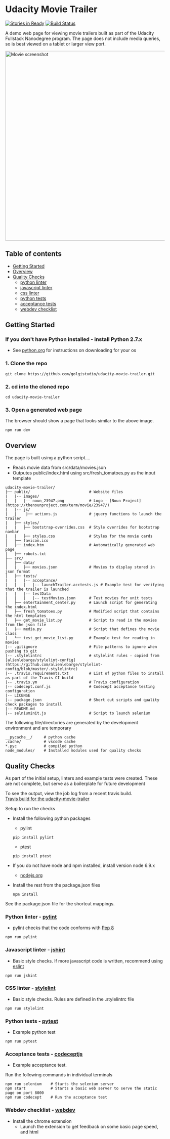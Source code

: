 # Udacity Movie Trailer

[![Stories in Ready](https://badge.waffle.io/golgistudio/udacity-movie-trailer.png?label=ready&title=Ready)](https://waffle.io/golgistudio/udacity-movie-trailer)    [![Build Status](https://travis-ci.org/golgistudio/udacity-movie-trailer.svg?branch=master)](https://travis-ci.org/golgistudio/udacity-movie-trailer)

A demo web page for viewing movie trailers built as part of the Udacity Fullstack Nanodegree program.
The page does not include media queries, so is best viewed on a tablet or larger view port.

<img src="https://raw.githubusercontent.com/wiki/golgistudio/udacity-movie-trailer/images/movie_screenshot.png" alt="Movie screenshot" width="600">

## Table of contents

* [Getting Started](#getting-started)
* [Overview](#overview)
* [Quality Checks](#quality-checks)
  * [python linter](#python-linter)
  * [javascript linter](#javascript-linter)
  * [css linter](#css-linter)
  * [python tests](#python-tests)
  * [acceptance tests](#acceptance-tests)
  * [webdev checklist](#webdev-checklist)


## Getting Started

### If you don't have Python installed - install Python 2.7.x 
   - See [python.org](https://www.python.org/downloads/) for instructions on downloading for your os

### 1. Clone the repo

```
git clone https://github.com/golgistudio/udacity-movie-trailer.git
```

### 2. cd into the cloned repo

```
cd udacity-movie-trailer
```

### 3. Open a generated web page
The browser should show a page that looks similar to the above image.

```
npm run dev
```

## Overview

The page is built using a python script....
* Reads movie data from src/data/movies.json
* Outputes public/index.html using src/fresh_tomatoes.py as the input template   

```
udacity-movie-trailer/
├── public/                          # Website files
|   |-- images/
|   |   |-- noun_23947.png           # Logo - [Noun Project](https://thenounproject.com/term/movie/23947/) 
|   |-- js/   
|   |    ├── actions.js              # jquery functions to launch the trailer
|   ├── styles/
|   |   ├── bootstrap-overrides.css  # Style overrides for bootstrap navbar
|   |   ├── styles.css               # Styles for the movie cards
│   ├── favicon.ico
│   ├── index.htm                    # Automatically generated web page
│   ├── robots.txt
├── src/
│   ├── data/                
│   |   ├── movies.json              # Movies to display stored in json format
│   ├── tests/
|   |   |-- acceptance/
|   |   |   |-- launchTrailer.acctests.js # Example test for verifying that the trailer is launched
|   |   |-- testData
|   |   |   |-- testMovies.json      # Test movies for unit tests
│   ├── entertainment_center.py      # Launch script for generating the index.html
│   ├── fresh_tomatoes.py            # Modified script that contains the html templates
│   ├── get_movie_list.py            # Script to read in the movies from the json file
│   ├── media.py                     # Script that defines the movie class
│   └── test_get_movie_list.py       # Example test for reading in movies
|-- .gitignore                       # File patterns to ignore when pushing to git
|-- .stylelintrc                     # stylelint rules - copied from [alienlebarge/stylelint-config](https://github.com/alienlebarge/stylelint-config/blob/master/.stylelintrc)
|-- .travis.requirements.txt         # List of python files to install as part of the Travis CI build
|-- .travis.ym                       # Travis configuration
|-- codecept.conf.js                 # Codecept acceptance testing configuration
|-- LICENSE
|-- package.json                     # Short cut scripts and quality check packages to install
|-- README.md
|-- selniuminit.js                   # Script to launch selenium
```

The following file/directories are generated by the development environment and are temporary
```
__pycache__/     # python cache
.cache/          # vscode cache
*.pyc            # compiled python
node_modules/    # Installed modules used for quality checks 
```

## Quality Checks

As part of the initial setup, linters and example tests were created.  These are not
complete, but serve as a boilerplate for future development

To see the output, view the job log from a recent travis build.  
[Travis build for the udacity-movie-trailer](https://travis-ci.org/golgistudio/udacity-movie-trailer)

Setup to run the checks
* Install the following python packages
  * pylint
  ```
  pip install pylint
  ```
  * ptest
  ```
  pip install ptest 
  ```
* If you do not have node and npm installed, install version node 6.9.x
  * [nodejs.org](https://nodejs.org/en/download/)

* Install the rest from the package.json files
  ```
  npm install
  ```

See the package.json file for the shortcut mappings.

### Python linter - [pylint](https://www.pylint.org/)
* pylint checks that the code conforms with [Pep 8](https://www.python.org/dev/peps/pep-0008/) 

```
npm run pylint
```

### Javascript linter - [jshint](http://jshint.com/)
* Basic style checks.  If more javascript code is written, recommend using [eslint](http://eslint.org/)

```
npm run jshint
```

### CSS linter  - [stylelint](http://stylelint.io/)
* Basic style checks. Rules are defined in the .stylelintrc file

```
npm run stylelint
```

### Python tests - [pytest](http://doc.pytest.org/en/latest/)
* Example python test

```
npm run pytest
```

### Acceptance tests - [codeceptjs](http://codecept.io/)
* Example acceptance test.

Run the following commands in individual terminals

```
npm run selenium    # Starts the selenium server
npm start           # Starts a basic web server to serve the static page on port 8000
npm run codecept    # Run the acceptance test
```

### Webdev checklist - [webdev](http://webdevchecklist.com/)
* Install the chrome extension
  * Launch the extension to get feedback on some basic page speed, and html


